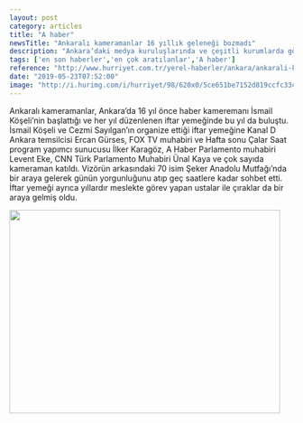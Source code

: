 ```yaml
---
layout: post
category: articles
title: "A haber"
newsTitle: "Ankaralı kameramanlar 16 yıllık geleneği bozmadı"
description: "Ankara’daki medya kuruluşlarında ve çeşitli kurumlarda görev yapan kameramanlar 16 yıldır sürdürdükleri iftar geleneğini bu yıl da bozmadı."
tags: ['en son haberler','en çok aratılanlar','A haber']
reference: "http://www.hurriyet.com.tr/yerel-haberler/ankara/ankarali-kameramanlar-16-yillik-gelenegi-bozmadi-41222977"
date: "2019-05-23T07:52:00"
image: "http://i.hurimg.com/i/hurriyet/98/620x0/5ce651be7152d819ccfc33cc.jpg"
---
```


<p>Ankaralı kameramanlar, Ankara&rsquo;da 16 yıl &ouml;nce haber kameremanı İsmail K&ouml;şeli&rsquo;nin başlattığı ve her yıl d&uuml;zenlenen iftar yemeğinde bu yıl da buluştu. İsmail K&ouml;şeli ve Cezmi Sayılgan&rsquo;ın organize ettiği iftar yemeğine Kanal D Ankara temsilcisi Ercan G&uuml;rses, FOX TV muhabiri ve Hafta sonu &Ccedil;alar Saat program yapımcı sunucusu İlker Karag&ouml;z, A Haber Parlamento muhabiri Levent Eke, CNN T&uuml;rk Parlamento Muhabiri &Uuml;nal Kaya ve &ccedil;ok sayıda kameraman katıldı. Viz&ouml;r&uuml;n arkasındaki 70 isim Şeker Anadolu Mutfağı&rsquo;nda bir araya gelerek g&uuml;n&uuml;n yorgunluğunu atıp ge&ccedil; saatlere kadar sohbet etti. İftar yemeği ayrıca yıllardır meslekte g&ouml;rev yapan ustalar ile &ccedil;ıraklar da bir araya gelmiş oldu.</p>
<p><img src=http://i.hurimg.com/i/hurriyet/98/480x360/5ce651c57152d819ccfc33ce width=480 height=360></p>